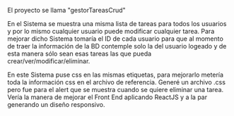 El proyecto se llama "gestorTareasCrud" 

En el Sistema se muestra una misma lista de tareas para todos los usuarios y por lo mismo cualquier usuario puede modificar cualquier tarea.
Para mejorar dicho Sistema tomaría el ID de cada usuario para que al momento de traer la información de la BD contemple solo la del usuario logeado
y de esta manera sólo sean esas tareas las que pueda crear/ver/modificar/eliminar.

En este Sistema puse css en las mismas etiquetas, para mejorarlo metería toda la información css en el archivo de referencia.
Generé un archivo .css pero fue para el alert que se muestra cuando se quiere eliminar una tarea.
Vería la manera de mejorar el Front End aplicando ReactJS y a la par generando un diseño responsivo. 
